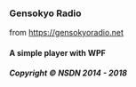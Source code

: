 ﻿### Gensokyo Radio

from https://gensokyoradio.net

#### A simple player with WPF

##### Copyright © NSDN 2014 - 2018
